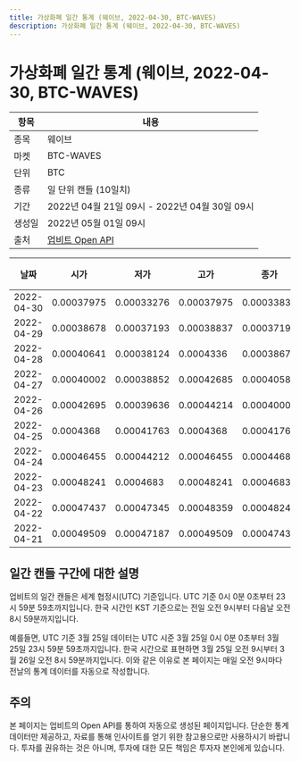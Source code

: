 ```yaml
---
title: 가상화폐 일간 통계 (웨이브, 2022-04-30, BTC-WAVES)
description: 가상화폐 일간 통계 (웨이브, 2022-04-30, BTC-WAVES)
---
```



가상화폐 일간 통계 (웨이브, 2022-04-30, BTC-WAVES)
===

|항목|내용|
|--|--|
|종목|웨이브|
|마켓|BTC-WAVES|
|단위|BTC|
|종류|일 단위 캔들 (10일치)|
|기간|2022년 04월 21일 09시 - 2022년 04월 30일 09시|
|생성일|2022년 05월 01일 09시|
|출처|[업비트 Open API](https://docs.upbit.com)|


|날짜|시가|저가|고가|종가|비고|
|--|--|--|--|--|--|
|2022-04-30|0.00037975|0.00033276|0.00037975|0.00033832|    |
|2022-04-29|0.00038678|0.00037193|0.00038837|0.00037193|    |
|2022-04-28|0.00040641|0.00038124|0.0004336|0.00038678|    |
|2022-04-27|0.00040002|0.00038852|0.00042685|0.00040589|    |
|2022-04-26|0.00042695|0.00039636|0.00044214|0.00040002|    |
|2022-04-25|0.0004368|0.00041763|0.0004368|0.00041763|    |
|2022-04-24|0.00046455|0.00044212|0.00046455|0.00044681|    |
|2022-04-23|0.00048241|0.0004683|0.00048241|0.0004683|    |
|2022-04-22|0.00047437|0.00047345|0.00048359|0.00048241|    |
|2022-04-21|0.00049509|0.00047187|0.00049509|0.00047437|    |


일간 캔들 구간에 대한 설명
---


업비트의 일간 캔들은 세계 협정시(UTC) 기준입니다. 
UTC 기준 0시 0분 0초부터 23시 59분 59초까지입니다. 
한국 시간인 KST 기준으로는 전일 오전 9시부터 다음날 오전 8시 59분까지입니다. 


예를들면, UTC 기준 3월 25일 데이터는 UTC 시준 3월 25일 0시 0분 0초부터 3월 25일 23시 59분 59초까지입니다. 
한국 시간으로 표현하면 3월 25일 오전 9시부터 3월 26일 오전 8시 59분까지입니다. 
이와 같은 이유로 본 페이지는 매일 오전 9시마다 전날의 통계 데이터를 자동으로 작성합니다. 


주의
---


본 페이지는 업비트의 Open API를 통하여 자동으로 생성된 페이지입니다. 
단순한 통계 데이터만 제공하고, 자료를 통해 인사이트를 얻기 위한 참고용으로만 사용하시기 바랍니다. 
투자를 권유하는 것은 아니며, 투자에 대한 모든 책임은 투자자 본인에게 있습니다. 
